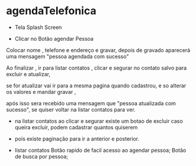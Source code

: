 # agendaTelefonica

- Tela Splash Screen 

- Clicar no Botão agendar Pessoa

Colocar nome , telefone e endereço e gravar, depois de gravado aparecerá uma mensagem "pessoa agendada com sucesso"
 
 Ao finalizar , ir para listar contatos , clicar e segurar no contato salvo para excluir e atualizar,
 
 se for atualizar vai ir para a mesma pagina quando cadastrou, e so alterar os valores e mandar gravar ,
 
 após isso sera recebido uma mensagem que "pessoa atualizada com sucesso", se quiser voltar na listar contatos para ver.
 
 - na listar contatos ao clicar e segurar existe um botao de excluir caso queira excluir, podem cadastrar quantos quiserem 
 - pois existe paginação para ir a anterior e posterior.

- listar contatos
Botão rapido de facil acesso ao agendar pessoa;
Botão de busca por pessoa;


